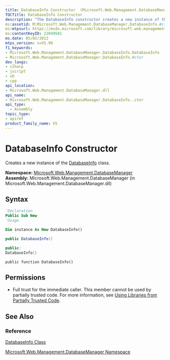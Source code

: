 ```yaml
---
title: DatabaseInfo Constructor  (Microsoft.Web.Management.DatabaseManager)
TOCTitle: DatabaseInfo Constructor
description: "The DatabaseInfo constructor creates a new instance of the DatabaseInfo class. This article describes its syntax and permissions."
ms:assetid: M:Microsoft.Web.Management.DatabaseManager.DatabaseInfo.#ctor
ms:mtpsurl: https://msdn.microsoft.com/library/microsoft.web.management.databasemanager.databaseinfo.databaseinfo(v=VS.90)
ms:contentKeyID: 22049501
ms.date: 05/02/2012
mtps_version: v=VS.90
f1_keywords:
- Microsoft.Web.Management.DatabaseManager.DatabaseInfo.DatabaseInfo
- Microsoft.Web.Management.DatabaseManager.DatabaseInfo.#ctor
dev_langs:
- csharp
- jscript
- vb
- cpp
api_location:
- Microsoft.Web.Management.DatabaseManager.dll
api_name:
- Microsoft.Web.Management.DatabaseManager.DatabaseInfo..ctor
api_type:
  - Assembly
topic_type:
- apiref
product_family_name: VS
---
```


# DatabaseInfo Constructor

Creates a new instance of the [DatabaseInfo](databaseinfo-class-microsoft-web-management-databasemanager.md) class.

**Namespace:**  [Microsoft.Web.Management.DatabaseManager](microsoft-web-management-databasemanager-namespace.md)  
**Assembly:**  Microsoft.Web.Management.DatabaseManager (in Microsoft.Web.Management.DatabaseManager.dll)

## Syntax

```vb
'Declaration
Public Sub New
'Usage

Dim instance As New DatabaseInfo()
```

```csharp
public DatabaseInfo()
```

```cpp
public:
DatabaseInfo()
```

```jscript
public function DatabaseInfo()
```

## Permissions

  - Full trust for the immediate caller. This member cannot be used by partially trusted code. For more information, see [Using Libraries from Partially Trusted Code](https://msdn.microsoft.com/library/8skskf63).

## See Also

### Reference

[DatabaseInfo Class](databaseinfo-class-microsoft-web-management-databasemanager.md)

[Microsoft.Web.Management.DatabaseManager Namespace](microsoft-web-management-databasemanager-namespace.md)
